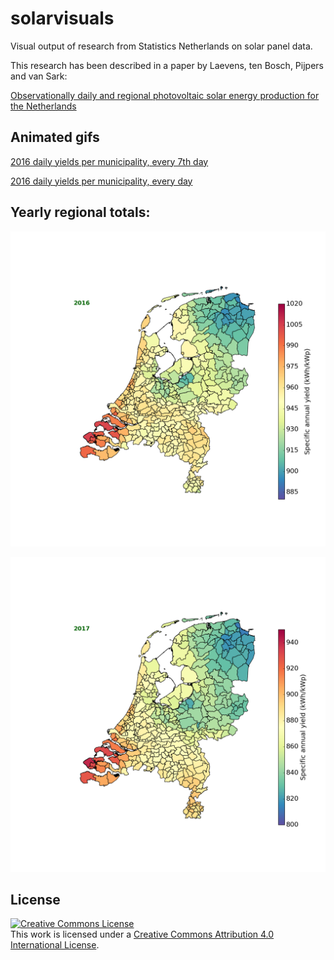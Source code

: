 # solarvisuals
Visual output of research from Statistics Netherlands on solar panel data.

This research has been described in a paper by Laevens, ten Bosch, Pijpers and van Sark:

[Observationally daily and regional photovoltaic solar energy production for the Netherlands](https://arxiv.org/abs/2003.01728)

## Animated gifs

[2016 daily yields per municipality, every 7th day](pv_daily_2016_every7thday.gif)

[2016 daily yields per municipality, every day](pv_daily_2016.gif)

## Yearly regional totals:

![2016](pv_yearly_2016.png "Yearly regional totals 2016")

![2017](pv_yearly_2017.png "Yearly regional totals 2017")



## License

[![Creative Commons License](https://i.creativecommons.org/l/by/4.0/88x31.png)](http://creativecommons.org/licenses/by/4.0/)  
This work is licensed under a [Creative Commons Attribution 4.0 International License](http://creativecommons.org/licenses/by/4.0/).